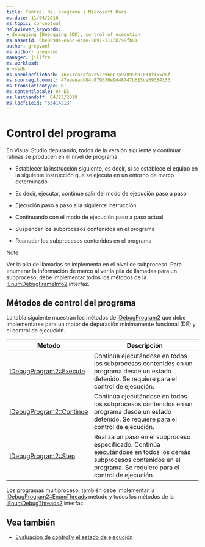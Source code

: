 ```yaml
---
title: Control del programa | Microsoft Docs
ms.date: 11/04/2016
ms.topic: conceptual
helpviewer_keywords:
- debugging [Debugging SDK], control of execution
ms.assetid: 6be80904-e66c-4cae-8891-1113b799fb01
author: gregvanl
ms.author: gregvanl
manager: jillfra
ms.workload:
- vssdk
ms.openlocfilehash: 46e41cacafa2251c96ec7a97899b81034f455d6f
ms.sourcegitcommit: 47eeeeadd84c879636e9d48747b615de69384356
ms.translationtype: HT
ms.contentlocale: es-ES
ms.lasthandoff: 04/23/2019
ms.locfileid: "63414213"
---
```

# <a name="program-control"></a>Control del programa
En Visual Studio depurando, todos de la versión siguiente y continuar rutinas se producen en el nivel de programa:

- Establecer la instrucción siguiente, es decir, si se establece el equipo en la siguiente instrucción que se ejecuta en un entorno de marco determinado

- Es decir, ejecutar, continúe salir del modo de ejecución paso a paso

- Ejecución paso a paso a la siguiente instrucción

- Continuando con el modo de ejecución paso a paso actual

- Suspender los subprocesos contenidos en el programa

- Reanudar los subprocesos contenidos en el programa

> [!NOTE]
> Ver la pila de llamadas se implementa en el nivel de subproceso. Para enumerar la información de marco al ver la pila de llamadas para un subproceso, debe implementar todos los métodos de la [IEnumDebugFrameInfo2](../../extensibility/debugger/reference/ienumdebugframeinfo2.md) interfaz.

## <a name="methods-of-program-control"></a>Métodos de control del programa
 La tabla siguiente muestran los métodos de [IDebugProgram2](../../extensibility/debugger/reference/idebugprogram2.md) que debe implementarse para un motor de depuración mínimamente funcional (DE) y el control de ejecución.

|Método|Descripción|
|------------|-----------------|
|[IDebugProgram2::Execute](../../extensibility/debugger/reference/idebugprogram2-execute.md)|Continúa ejecutándose en todos los subprocesos contenidos en un programa desde un estado detenido. Se requiere para el control de ejecución.|
|[IDebugProgram2::Continue](../../extensibility/debugger/reference/idebugprogram2-continue.md)|Continúa ejecutándose en todos los subprocesos contenidos en un programa desde un estado detenido. Se requiere para el control de ejecución.|
|[IDebugProgram2::Step](../../extensibility/debugger/reference/idebugprogram2-step.md)|Realiza un paso en el subproceso especificado. Continúa ejecutándose en todos los demás subprocesos contenidos en el programa. Se requiere para el control de ejecución.|

 Los programas multiproceso, también debe implementar la [IDebugProgram2::EnumThreads](../../extensibility/debugger/reference/idebugprogram2-enumthreads.md) método y todos los métodos de la [IEnumDebugThreads2](../../extensibility/debugger/reference/ienumdebugthreads2.md) interfaz.

## <a name="see-also"></a>Vea también
- [Evaluación de control y el estado de ejecución](../../extensibility/debugger/execution-control-and-state-evaluation.md)